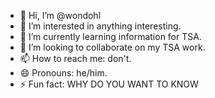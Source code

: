 - 👋 Hi, I’m @wondohl
- 👀 I’m interested in anything interesting.
- 🌱 I’m currently learning information for TSA.
- 💞️ I’m looking to collaborate on my TSA work.
- 📫 How to reach me: don't.
- 😄 Pronouns: he/him.
- ⚡ Fun fact: WHY DO YOU WANT TO KNOW

<!---
wondohl/wondohl is a ✨ special ✨ repository because its `README.md` (this file) appears on your GitHub profile.
You can click the Preview link to take a look at your changes.
--->
